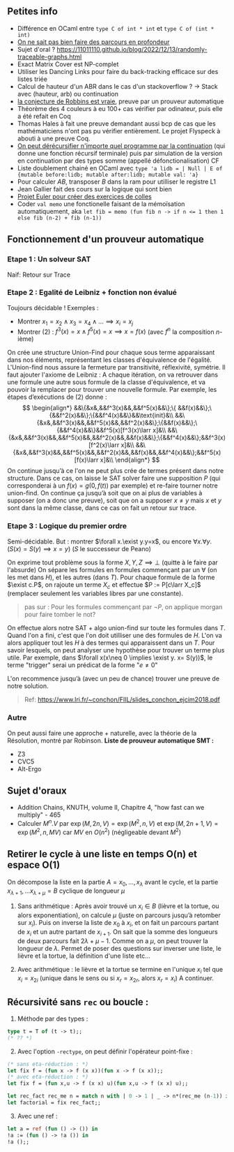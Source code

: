

## Petites info

- Différence en OCaml entre `type C of int * int` et `type C of (int * int)`
- [On ne sait pas bien faire des parcours en profondeur](https://11011110.github.io/blog/2013/12/17/stack-based-graph-traversal.html)
- Sujet d'oral ? https://11011110.github.io/blog/2022/12/13/randomly-traceable-graphs.html
- Exact Matrix Cover est NP-complet
- Utiliser les Dancing Links pour faire du back-tracking efficace sur des listes triée
- Calcul de hauteur d'un ABR dans le cas d'un stackoverflow ? -> Stack avec (hauteur, arb) ou continuation
- [la conjecture de Robbins est vraie](https://en.wikipedia.org/wiki/Robbins_algebra), preuve par un prouveur automatique
- Théorème des 4 couleurs à eu 100+ cas vérifier par odinateur, puis elle a été refait en Coq
- Thomas Hales à fait une preuve demandant aussi bcp de cas que les mathématiciens n'ont pas pu vérifier entièrement. Le projet Flyspeck à abouti à une preuve Coq.
- [On peut dérécursifier n'importe quel programme par la continuation](https://media.devenirenseignant.gouv.fr/file/agregation_externe/32/6/sujet0_agregation_externe_informatique_epreuve1_1422326.pdf) (qui donne une fonction récursif terminale) puis par simulation de la version en continuation par des types somme (appellé défonctionalisation) CF
- Liste doublement chainé en OCaml avec `type 'a lidb = | Null | E of {mutable before:lidb; mutable after:lidb; mutable val: 'a}`
- Pour calculer $AB$, transposer $B$ dans la ram pour utilliser le registre L1
- Jean Gallier fait des cours sur la logique qui sont bien
- [Projet Euler pour créer des exercices de colles](https://projecteuler.net/problem=215)
- Coder `val memo` une fonctionelle faisant de la mémoïsation automatiquement, aka
`let fib = memo (fun fib n -> if n <= 1 then 1 else fib (n-2) + fib (n-1))`
## Fonctionnement d'un prouveur automatique
### Etape 1 : Un solveur SAT
Naif: Retour sur Trace
### Etape 2 : Egalité de Leibniz + fonction non évalué
Toujours décidable !
Exemples  :
 - Montrer $x_1 =x_2 \land x_3 = x_4 \land ... \implies x_i = x_j$
 - Montrer $(2)$ : $f^3(x)=x \land f^5(x) = x \implies x=f(x)$ (avec $f^n$ la composition $n$-ième)

On crée une structure Union-Find pour chaque sous terme apparaissant dans nos éléments, représentant les classes d'équivalence de l'égalité.
L'Union-find nous assure la fermeture par transitivité, réflexivité, symétrie.
Il faut ajouter l'axiome de Leibniz :
A chaque itération, on va retrouver dans une formule une autre sous formule de la classe d'équivalence, et va pouvoir la remplacer pour trouver une nouvelle formule.
Par exemple, les étapes d’exécutions de $(2)$ donne :
$$
\begin{align*}
&&\{&x&,&&f^3(x)&&,&&f^5(x)&&\};\{ &&f(x)&&\};\{&&f^2(x)&&\};\{&&f^4(x)&&\}&&\text{init}&\\
&&\{&x&,&&f^3(x)&&,&&f^5(x)&&,&&f^2(x)&&\};\{&&f(x)&&\};\{&&f^4(x)&&\}&&f^5(x)[f^3(x)\larr x]&\\
&&\{&x&,&&f^3(x)&&,&&f^5(x)&&,&&f^2(x)&&,&&f(x)&&\};\{&&f^4(x)&&\};&&f^3(x)[f^2(x)\larr x]&\\
&&\{&x&,&&f^3(x)&&,&&f^5(x)&&,&&f^2(x)&&,&&f(x)&&,&&f^4(x)&&\};&&f^5(x)[f(x)\larr x]&\\
\end{align*}
$$
On continue jusqu’à ce l'on ne peut plus crée de termes présent dans notre structure.
Dans ce cas, on laisse le SAT solver faire une supposition $P$ (qui corresponderai à un $f(x)=g(0,f(t))$ par exemple) et re-faire tourner notre union-find.
On continue ça jusqu’à soit que on ai plus de variables à supposer (on a donc une preuve), soit que on a supposer $x\neq y$ mais $x$ et $y$ sont dans la même classe, dans ce cas on fait un retour sur trace.

### Etape 3 : Logique du premier ordre
Semi-décidable.
But : montrer $\forall x.\exist y.y=x$, ou encore $\forall x.\forall y.( S(x)=S(y)\implies x=y)$ ($S$ le successeur de Peano) 

On exprime tout problème sous la forme $X,Y,Z \implies \bot$ (quitte à le faire par l'absurde)
On sépare les formules en formules commençant par un $\forall$ (on les met dans $H$), et les autres (dans $T$).
Pour chaque formule de la forme $\exist c.P$, on rajoute un terme $X_c$ et effectue $P := P[c\larr X_c]$ (remplacer seulement les variables libres par une constante).
> pas sur :
> Pour les formules commençant par $\lnot P$, on applique morgan pour faire tomber le not?

On effectue alors notre SAT + algo union-find sur toute les formules dans $T$.
Quand l'on a fini, c'est que l'on doit utilliser une des formules de $H$.
L'on va alors appliquer tout les $H$ à des termes qui apparaissent dans un $T$. Pour savoir lesquels, on peut analyser une hypothèse pour trouver un terme plus utile.
Par exemple, dans $\forall x(x\neq 0 \implies \exist y. x= S(y))$, le terme "trigger" serai un prédicat de la forme "$e\neq 0$"

L'on recommence jusqu’à (avec un peu de chance) trouver une preuve de notre solution.

> Ref: https://www.lri.fr/~conchon/FIIL/slides_conchon_ejcim2018.pdf
### Autre
On peut aussi faire une approche + naturelle, avec la théorie de la Résolution, montré par Robinson.
**Liste de prouveur automatique SMT :**
 - Z3
 - CVC5
 - Alt-Ergo
## Sujet d'oraux
- Addition Chains, KNUTH, volume II, Chapitre 4, "how fast can we multiply" - 465
- Calculer $M^n.V$ par $\exp(M,2n,V) = \exp(M^2,n,V)$ et $\exp(M,2n+1,V) = \exp(M^2,n,MV)$ car $MV$ en $O(n^2)$ (négligeable devant $M^2$)

## Retirer le cycle à une liste en temps O(n) et espace O(1)

On décompose la liste en la partie $A = x_0 , ... , x_\lambda$ avant le cycle, et la partie $x_{\lambda+1}, ... x_{\lambda+\mu} = B$ cyclique de longueur $\mu$
1. Sans arithmétique :
Après avoir trouvé un $x_i\in B$ (lièvre et la tortue, ou alors exponentiation), on calcule $\mu$ (juste on parcours jusqu’à retomber sur $x_i$).
Puis on inverse la liste de $x_0$ à $x_i$, et on fait un parcours partant de $x_i$ et un autre partant de $x_{i+1}$.
On sait que la somme des longueurs de deux parcours fait $2\lambda + \mu -1$.
Comme on a $\mu$, on peut trouver la longueur de $\lambda$.
Permet de poser des questions sur inverser une liste, le lièvre et la tortue, la définition d'une liste etc...

2. Avec arithmétique :
le lièvre et la tortue se termine en l'unique $x_i$ tel que $x_i = x_{2i}$ (unique dans le sens ou si $x_r = x_{2r}$, alors $x_r = x_i$)
A continuer.

## Récursivité sans `rec` ou boucle :
1. Méthode par des types :

```ocaml
type t = T of (t -> t);;
(* ?? *)
```
2. Avec l'option `-rectype`, on peut définir l'opérateur point-fixe :
```ocaml
(* sans eta-réduction : *)
let fix f = (fun x -> f (x x))(fun x -> f (x x));;
(* avec eta-réduction : *)
let fix f = (fun x,u -> f (x x) u)(fun x,u -> f (x x) u);;

let rec_fact rec_me n = match n with | 0 -> 1 | _ -> n*(rec_me (n-1)) in
let factorial = fix rec_fact;;
```
3. Avec une ref :
```ocaml
let a = ref (fun () -> ()) in
!a := (fun () -> !a ()) in
!a ();;
```
<!--stackedit_data:
eyJoaXN0b3J5IjpbMzc4MzgwNDI3LDE3NzI0NTA4NDAsOTcyND
M0NzcwLDE4OTM3MzExNTksLTE0NDcwNDMyODQsMTYzNDc2NDA0
OCwtMTE0ODE3MjQ1NiwtMTE0NjI2NTQ5MSwtMjA5ODA0MzQ5Ny
w4OTk2OTk2NTMsLTIwMjE0MDAyNjMsMTIzNzkxNzEwNywxMDEz
ODA2MjcsMjg1NDI2OTI5LC0xMDE2NDIxNzg5LC0xNzAxMDU3Mz
AwLDE5NjQzNzE5NF19
-->